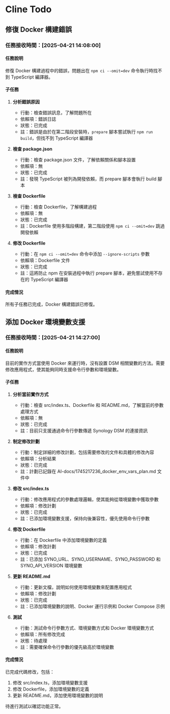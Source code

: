 # Cline Todo

## 修復 Docker 構建錯誤

### 任務接收時間：[2025-04-21 14:08:00]

#### 任務說明

修復 Docker 構建過程中的錯誤，問題出在 `npm ci --omit=dev` 命令執行時找不到 TypeScript 編譯器。

#### 子任務

1. **分析錯誤原因**

   - 行動：檢查錯誤訊息，了解問題所在
   - 依賴項：錯誤日誌
   - 狀態：已完成
   - 註：錯誤是由於在第二階段安裝時，`prepare` 腳本嘗試執行 `npm run build`，但找不到 TypeScript 編譯器

2. **檢查 package.json**

   - 行動：檢查 package.json 文件，了解依賴關係和腳本設置
   - 依賴項：無
   - 狀態：已完成
   - 註：發現 TypeScript 被列為開發依賴，而 prepare 腳本會執行 build 腳本

3. **檢查 Dockerfile**

   - 行動：檢查 Dockerfile，了解構建過程
   - 依賴項：無
   - 狀態：已完成
   - 註：Dockerfile 使用多階段構建，第二階段使用 `npm ci --omit=dev` 跳過開發依賴

4. **修改 Dockerfile**
   - 行動：在 `npm ci --omit=dev` 命令中添加 `--ignore-scripts` 參數
   - 依賴項：Dockerfile 文件
   - 狀態：已完成
   - 註：這將防止 npm 在安裝過程中執行 prepare 腳本，避免嘗試使用不存在的 TypeScript 編譯器

#### 完成情況

所有子任務已完成，Docker 構建錯誤已修復。

## 添加 Docker 環境變數支援

### 任務接收時間：[2025-04-21 14:27:00]

#### 任務說明

目前的實作方式當使用 Docker 來運行時，沒有設置 DSM 相關變數的方法。需要修改應用程式，使其能夠同時支援命令行參數和環境變數。

#### 子任務

1. **分析當前實作方式**

   - 行動：檢查 src/index.ts、Dockerfile 和 README.md，了解當前的參數處理方式
   - 依賴項：無
   - 狀態：已完成
   - 註：目前只支援通過命令行參數傳遞 Synology DSM 的連接資訊

2. **制定修改計劃**

   - 行動：制定詳細的修改計劃，包括需要修改的文件和具體的修改內容
   - 依賴項：分析結果
   - 狀態：已完成
   - 註：計劃已記錄在 AI-docs/1745217236_docker_env_vars_plan.md 文件中

3. **修改 src/index.ts**

   - 行動：修改應用程式的參數處理邏輯，使其能夠從環境變數中獲取參數
   - 依賴項：修改計劃
   - 狀態：已完成
   - 註：已添加環境變數支援，保持向後兼容性，優先使用命令行參數

4. **修改 Dockerfile**

   - 行動：在 Dockerfile 中添加環境變數的定義
   - 依賴項：修改計劃
   - 狀態：已完成
   - 註：已添加 SYNO_URL、SYNO_USERNAME、SYNO_PASSWORD 和 SYNO_API_VERSION 環境變數

5. **更新 README.md**

   - 行動：更新文檔，說明如何使用環境變數來配置應用程式
   - 依賴項：修改計劃
   - 狀態：已完成
   - 註：已添加環境變數的說明、Docker 運行示例和 Docker Compose 示例

6. **測試**

   - 行動：測試命令行參數方式、環境變數方式和 Docker 環境變數方式
   - 依賴項：所有修改完成
   - 狀態：待處理
   - 註：需要確保命令行參數的優先級高於環境變數

#### 完成情況

已完成代碼修改，包括：

1. 修改 src/index.ts，添加環境變數支援
2. 修改 Dockerfile，添加環境變數的定義
3. 更新 README.md，添加使用環境變數的說明

待進行測試以確認功能正常。
